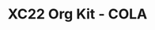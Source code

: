 ---
title: XC22 Org Kit - COLA
redirect_to: https://drive.google.com/drive/folders/1YmQcUMhlUxFq0c4zTDfFo1zIYt9kLKAM?usp=sharing
redirect_from: 
  - /XC22_COLA_OrgKit
  - /xc22_cola_orgkit
---